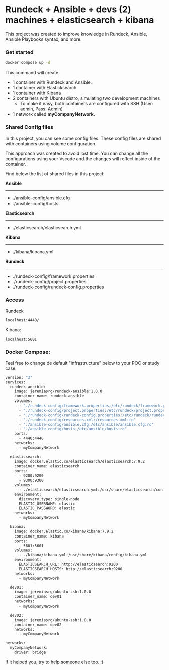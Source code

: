 # Rundeck + Ansible + devs (2) machines + elasticsearch + kibana

This project was created to improve knowledge in Rundeck, Ansible, Ansible Playbooks syntax, and more.

### Get started

```bash
docker compose up -d
```

This command will create:

- 1 container with Rundeck and Ansible.
- 1 container with Elasticksearch
- 1 container with Kibana
- 2 containers with Ubuntu distro, simulating two development machines
  - To make it easy, both containers are configured with SSH (User: admin, Pass: Admin)
- 1 network called **myCompanyNetwork.**

### Shared Config files

In this project, you can see some config files. These config files are shared with containers using volume configuration.

This approach was created to avoid lost time. You can change all the configurations using your Vscode and the changes will reflect inside of the container.

Find below the list of shared files in this project:

**Ansible**

---

- ./ansible-config/ansible.cfg
- ./ansible-config/hosts

**Elasticsearch**

---

- ./elasticsearch/elasticsearch.yml

**Kibana**

---

- ./kibana/kibana.yml

**Rundeck**

---

- ./rundeck-config/framework.properties
- ./rundeck-config/project.properties
- ./rundeck-config/rundeck-config.properties

### Access

Rundeck

```bash
localhost:4440/
```

Kibana:

```bash
localhost:5601
```

### Docker Compose:

Feel free to change de default "infrastructure" below to your POC or study case.

```bash
version: "3"
services:
  rundeck-ansible:
    image: jeremiasrg/rundeck-ansible:1.0.0
    container_name: rundeck-ansible
    volumes:
      - "./rundeck-config/framework.properties:/etc/rundeck/framework.properties:ro"
      - "./rundeck-config/project.properties:/etc/rundeck/project.properties:ro"
      - "./rundeck-config/rundeck-config.properties:/etc/rundeck/rundeck-config.properties:ro"
      - "./rundeck-config/resources.xml:/resources.xml:ro"
      - "./ansible-config/ansible.cfg:/etc/ansible/ansible.cfg:ro"
      - "./ansible-config/hosts:/etc/ansible/hosts:ro"
    ports:
      - 4440:4440
    networks:
      - myCompanyNetwork

  elasticsearch:
    image: docker.elastic.co/elasticsearch/elasticsearch:7.9.2
    container_name: elasticsearch
    ports:
      - 9200:9200
      - 9300:9300
    volumes:
      - ./elasticsearch/elasticsearch.yml:/usr/share/elasticsearch/config/elasticsearch.yml
    environment:
      discovery.type: single-node
      ELASTIC_USERNAME: elastic
      ELASTIC_PASSWORD: elastic
    networks:
      - myCompanyNetwork

  kibana:
    image: docker.elastic.co/kibana/kibana:7.9.2
    container_name: kibana
    ports:
      - 5601:5601
    volumes:
      - ./kibana/kibana.yml:/usr/share/kibana/config/kibana.yml
    environment:
      ELASTICSEARCH_URL: http://elasticsearch:9200
      ELASTICSEARCH_HOSTS: http://elasticsearch:9200
    networks:
      - myCompanyNetwork

  dev01:
    image: jeremiasrg/ubuntu-ssh:1.0.0
    container_name: dev01
    networks:
      - myCompanyNetwork

  dev02:
    image: jeremiasrg/ubuntu-ssh:1.0.0
    container_name: dev02
    networks:
      - myCompanyNetwork

networks:
  myCompanyNetwork:
    driver: bridge
```

If it helped you, try to help someone else too. ;)
